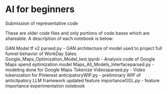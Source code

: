 # AI for beginners
Submission of representative code

These are older code files and only portions of code bases which are shareable. A description of each notebook is below:

GAN Model tf v2 parsed.py - GAN architecture of model used to project full funnel behavior of WorkDay Sales. 
Google_Maps_Optimization_Model_test.ipynb - Analysis code of Google Maps spend optimization model
Maps_All_Models_Interfaceparsed.py - modeling done for Google Maps
Tokenize Videosparsed.py - Video tokenization for Pinterest
anticipatoryWIP.py - preliminary WIP of anticitpatory LLM framework
updated feature importanceGGL.py - feature importance experimentation notebook

